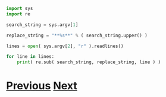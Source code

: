 ---
---

```python
import sys
import re

search_string = sys.argv[1]

replace_string = "**%s**" % ( search_string.upper() )

lines = open( sys.argv[2], "r" ).readlines()

for line in lines:
    print( re.sub( search_string, replace_string, line ) )
```

# [Previous](../replacing) [Next](../replacing)
